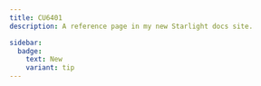 ```yaml
---
title: CU6401
description: A reference page in my new Starlight docs site.

sidebar:
  badge:
    text: New
    variant: tip
---
```

